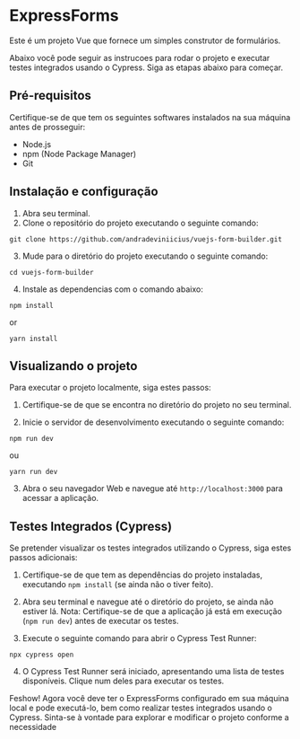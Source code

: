 # ExpressForms

Este é um projeto Vue que fornece um simples construtor de formulários. 

Abaixo você pode seguir as instrucoes para rodar o projeto e executar testes integrados usando o Cypress. 
Siga as etapas abaixo para começar.

## Pré-requisitos

Certifique-se de que tem os seguintes softwares instalados na sua máquina antes de prosseguir:

- Node.js
- npm (Node Package Manager)
- Git

## Instalação e configuração
1. Abra seu terminal.
2. Clone o repositório do projeto executando o seguinte comando:

```
git clone https://github.com/andradeviniicius/vuejs-form-builder.git
```

3. Mude para o diretório do projeto executando o seguinte comando:
```
cd vuejs-form-builder
``` 

4. Instale as dependencias com o comando abaixo:
```
npm install 
```
or
```
yarn install
``` 
## Visualizando o projeto

Para executar o projeto localmente, siga estes passos:

1. Certifique-se de que se encontra no diretório do projeto no seu terminal.

2. Inicie o servidor de desenvolvimento executando o seguinte comando:
```
npm run dev
```
ou
```
yarn run dev
``` 
3. Abra o seu navegador Web e navegue até `http://localhost:3000` para acessar a aplicação.

## Testes Integrados (Cypress)

Se pretender visualizar os testes integrados utilizando o Cypress, siga estes passos adicionais:

1. Certifique-se de que tem as dependências do projeto instaladas, executando `npm install` (se ainda não o tiver feito).

2. Abra seu terminal e navegue até o diretório do projeto, se ainda não estiver lá.
Nota: Certifique-se de que a aplicação já está em execução (`npm run dev`) antes de executar os testes.

3. Execute o seguinte comando para abrir o Cypress Test Runner:
```
npx cypress open
``` 
4. O Cypress Test Runner será iniciado, apresentando uma lista de testes disponíveis. Clique num deles para executar os testes.

Feshow! Agora você deve ter o ExpressForms configurado em sua máquina local e pode executá-lo, bem como realizar testes integrados usando o Cypress. 
Sinta-se à vontade para explorar e modificar o projeto conforme a necessidade
